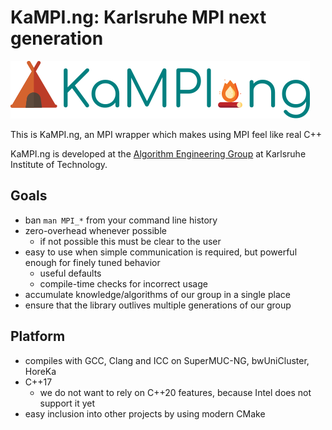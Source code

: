 # KaMPI.ng: Karlsruhe MPI next generation

![KaMPI.ng logo](./doc/logo.svg)

This is KaMPI.ng, an MPI wrapper which makes using MPI feel like real C++

KaMPI.ng is developed at the [Algorithm Engineering Group](https://algo2.iti.kit.edu) at Karlsruhe Institute of Technology.

## Goals
   - ban `man MPI_*` from your command line history
   - zero-overhead whenever possible
     - if not possible this must be clear to the user
   - easy to use when simple communication is required, but powerful enough for finely tuned behavior
     - useful defaults
     - compile-time checks for incorrect usage
   - accumulate knowledge/algorithms of our group in a single place
   - ensure that the library outlives multiple generations of our group

## Platform
   - compiles with GCC, Clang and ICC on SuperMUC-NG, bwUniCluster, HoreKa
   - C++17
     - we do not want to rely on C++20 features, because Intel does not support it yet
   - easy inclusion into other projects by using modern CMake
   
   

